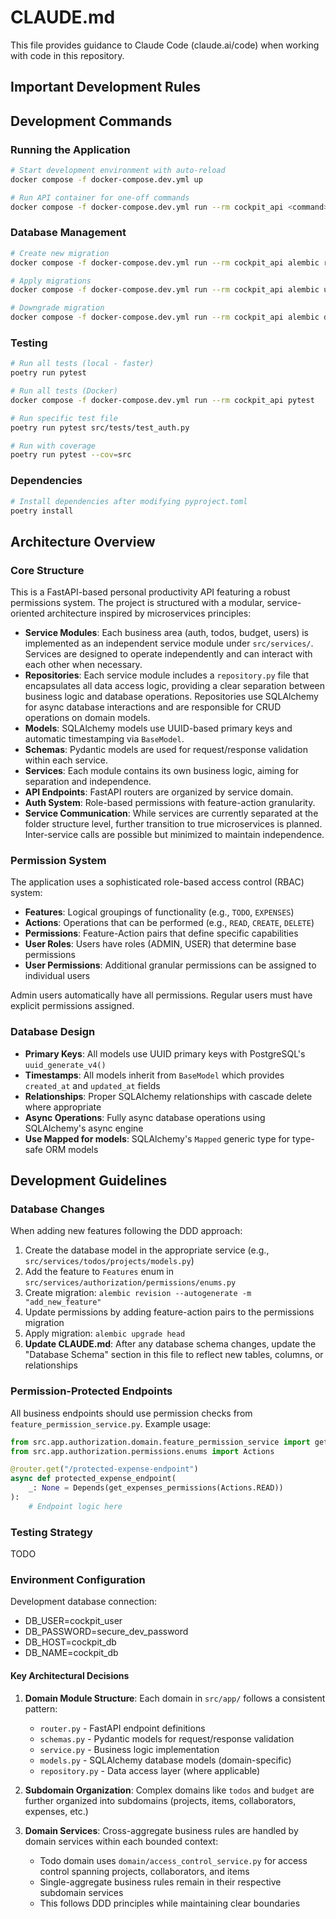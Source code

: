 # CLAUDE.md

This file provides guidance to Claude Code (claude.ai/code) when working with code in this repository.

## Important Development Rules

## Development Commands

### Running the Application

```bash
# Start development environment with auto-reload
docker compose -f docker-compose.dev.yml up

# Run API container for one-off commands
docker compose -f docker-compose.dev.yml run --rm cockpit_api <command>
```

### Database Management

```bash
# Create new migration
docker compose -f docker-compose.dev.yml run --rm cockpit_api alembic revision --autogenerate -m "<migration_message>"

# Apply migrations
docker compose -f docker-compose.dev.yml run --rm cockpit_api alembic upgrade head

# Downgrade migration
docker compose -f docker-compose.dev.yml run --rm cockpit_api alembic downgrade -1
```

### Testing

```bash
# Run all tests (local - faster)
poetry run pytest

# Run all tests (Docker)
docker compose -f docker-compose.dev.yml run --rm cockpit_api pytest

# Run specific test file
poetry run pytest src/tests/test_auth.py

# Run with coverage
poetry run pytest --cov=src
```

### Dependencies

```bash
# Install dependencies after modifying pyproject.toml
poetry install
```

## Architecture Overview

### Core Structure

This is a FastAPI-based personal productivity API featuring a robust permissions system. The project is structured with a modular, service-oriented architecture inspired by microservices principles:

- **Service Modules**: Each business area (auth, todos, budget, users) is implemented as an independent service module under `src/services/`. Services are designed to operate independently and can interact with each other when necessary.
- **Repositories**: Each service module includes a `repository.py` file that encapsulates all data access logic, providing a clear separation between business logic and database operations. Repositories use SQLAlchemy for async database interactions and are responsible for CRUD operations on domain models.
- **Models**: SQLAlchemy models use UUID-based primary keys and automatic timestamping via `BaseModel`.
- **Schemas**: Pydantic models are used for request/response validation within each service.
- **Services**: Each module contains its own business logic, aiming for separation and independence.
- **API Endpoints**: FastAPI routers are organized by service domain.
- **Auth System**: Role-based permissions with feature-action granularity.
- **Service Communication**: While services are currently separated at the folder structure level, further transition to true microservices is planned. Inter-service calls are possible but minimized to maintain independence.

### Permission System

The application uses a sophisticated role-based access control (RBAC) system:

- **Features**: Logical groupings of functionality (e.g., `TODO`, `EXPENSES`)
- **Actions**: Operations that can be performed (e.g., `READ`, `CREATE`, `DELETE`)
- **Permissions**: Feature-Action pairs that define specific capabilities
- **User Roles**: Users have roles (ADMIN, USER) that determine base permissions
- **User Permissions**: Additional granular permissions can be assigned to individual users

Admin users automatically have all permissions. Regular users must have explicit permissions assigned.

### Database Design

- **Primary Keys**: All models use UUID primary keys with PostgreSQL's `uuid_generate_v4()`
- **Timestamps**: All models inherit from `BaseModel` which provides `created_at` and `updated_at` fields
- **Relationships**: Proper SQLAlchemy relationships with cascade delete where appropriate
- **Async Operations**: Fully async database operations using SQLAlchemy's async engine
- **Use Mapped for models**: SQLAlchemy's `Mapped` generic type for type-safe ORM models

## Development Guidelines

### Database Changes

When adding new features following the DDD approach:

1. Create the database model in the appropriate service (e.g., `src/services/todos/projects/models.py`)
2. Add the feature to `Features` enum in `src/services/authorization/permissions/enums.py`
3. Create migration: `alembic revision --autogenerate -m "add_new_feature"`
4. Update permissions by adding feature-action pairs to the permissions migration
5. Apply migration: `alembic upgrade head`
6. **Update CLAUDE.md**: After any database schema changes, update the "Database Schema" section in this file to reflect new tables, columns, or relationships

### Permission-Protected Endpoints

All business endpoints should use permission checks from `feature_permission_service.py`. Example usage:

```python
from src.app.authorization.domain.feature_permission_service import get_expenses_permissions
from src.app.authorization.permissions.enums import Actions

@router.get("/protected-expense-endpoint")
async def protected_expense_endpoint(
    _: None = Depends(get_expenses_permissions(Actions.READ))
):
    # Endpoint logic here
```

### Testing Strategy

TODO

### Environment Configuration

Development database connection:

- DB_USER=cockpit_user
- DB_PASSWORD=secure_dev_password
- DB_HOST=cockpit_db
- DB_NAME=cockpit_db

#### Key Architectural Decisions

1. **Domain Module Structure**: Each domain in `src/app/` follows a consistent pattern:

   - `router.py` - FastAPI endpoint definitions
   - `schemas.py` - Pydantic models for request/response validation
   - `service.py` - Business logic implementation
   - `models.py` - SQLAlchemy database models (domain-specific)
   - `repository.py` - Data access layer (where applicable)

2. **Subdomain Organization**: Complex domains like `todos` and `budget` are further organized into subdomains (projects, items, collaborators, expenses, etc.)

3. **Domain Services**: Cross-aggregate business rules are handled by domain services within each bounded context:

   - Todo domain uses `domain/access_control_service.py` for access control spanning projects, collaborators, and items
   - Single-aggregate business rules remain in their respective subdomain services
   - This follows DDD principles while maintaining clear boundaries
